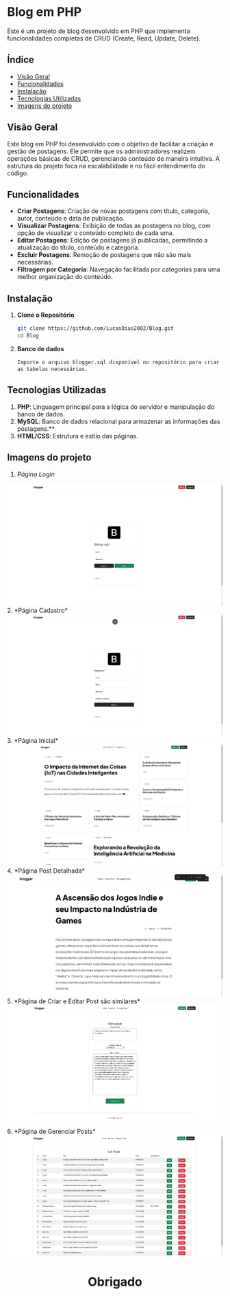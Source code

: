 # Blog em PHP

Este é um projeto de blog desenvolvido em PHP que implementa funcionalidades completas de CRUD (Create, Read, Update, Delete).

## Índice

- [Visão Geral](#visão-geral)
- [Funcionalidades](#funcionalidades)
- [Instalação](#instalação)
- [Tecnologias Utilizadas](#tecnologias-utilizadas)
- [Imagens do projeto](#imagens-do-projeto)

## Visão Geral

Este blog em PHP foi desenvolvido com o objetivo de facilitar a criação e gestão de postagens. Ele permite que os administradores realizem operações básicas de CRUD, gerenciando conteúdo de maneira intuitiva. A estrutura do projeto foca na escalabilidade e no fácil entendimento do código.

## Funcionalidades

- **Criar Postagens**: Criação de novas postagens com título, categoria, autor, conteúdo e data de publicação.
- **Visualizar Postagens**: Exibição de todas as postagens no blog, com opção de visualizar o conteúdo completo de cada uma.
- **Editar Postagens**: Edição de postagens já publicadas, permitindo a atualização do título, conteúdo e categoria.
- **Excluir Postagens**: Remoção de postagens que não são mais necessárias.
- **Filtragem por Categoria**: Navegação facilitada por categorias para uma melhor organização do conteúdo.

## Instalação

1. **Clone o Repositório**
   ```bash
   git clone https://github.com/LucasDias2002/Blog.git
   cd Blog

2. **Banco de dados**
   ```
   Importe o arquivo blogger.sql disponível no repositório para criar as tabelas necessárias.

## Tecnologias Utilizadas

1. **PHP**: Linguagem principal para a lógica do servidor e manipulação do banco de dados.
2. **MySQL**: Banco de dados relacional para armazenar as informações das postagens.**
3. **HTML/CSS**: Estrutura e estilo das páginas.

## Imagens do projeto
1. *Página Login*
<img src="docs/login.png">
2. *Página Cadastro*
<img src="docs/register.png">
3. *Página Inicial*
<img src="docs/index.png">
4. *Página Post Detalhada*
<img src="docs/post.png">
5. *Página de Criar e Editar Post são similares*
<img src="docs/update-post.png">
6. *Página de Gerenciar Posts*
<img src="docs/managerposts.png">
<h1 align="center">Obrigado</h1>
